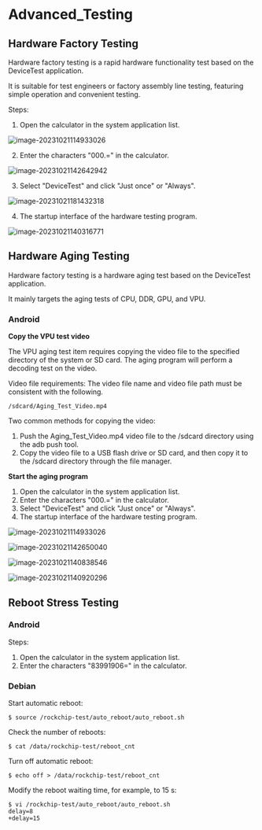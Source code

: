 # Advanced_Testing

## Hardware Factory Testing

Hardware factory testing is a rapid hardware functionality test based on the DeviceTest application.

It is suitable for test engineers or factory assembly line testing, featuring simple operation and convenient testing.

Steps:

1. Open the calculator in the system application list.

![image-20231021114933026](http://tanzhtanzh.oss-cn-shenzhen.aliyuncs.com/img/image-20231021114933026.png)

2. Enter the characters "000.=" in the calculator.

![image-20231021142642942](http://tanzhtanzh.oss-cn-shenzhen.aliyuncs.com/img/image-20231021142642942.png)

3. Select "DeviceTest" and click "Just once" or "Always".

![image-20231021181432318](http://tanzhtanzh.oss-cn-shenzhen.aliyuncs.com/img/image-20231021181432318.png)

4. The startup interface of the hardware testing program.

![image-20231021140316771](http://tanzhtanzh.oss-cn-shenzhen.aliyuncs.com/img/image-20231021140316771.png)

## Hardware Aging Testing

Hardware factory testing is a hardware aging test based on the DeviceTest application.

It mainly targets the aging tests of CPU, DDR, GPU, and VPU.

### Android

**Copy the VPU test video**

The VPU aging test item requires copying the video file to the specified directory of the system or SD card. The aging program will perform a decoding test on the video.

Video file requirements: The video file name and video file path must be consistent with the following.

```
/sdcard/Aging_Test_Video.mp4
```

Two common methods for copying the video:

1. Push the Aging_Test_Video.mp4 video file to the /sdcard directory using the adb push tool.
2. Copy the video file to a USB flash drive or SD card, and then copy it to the /sdcard directory through the file manager.

**Start the aging program**

1. Open the calculator in the system application list.
2. Enter the characters "000.=" in the calculator.
3. Select "DeviceTest" and click "Just once" or "Always".
4. The startup interface of the hardware testing program.

![image-20231021114933026](http://tanzhtanzh.oss-cn-shenzhen.aliyuncs.com/img/image-20231021114933026.png)

![image-20231021142650040](http://tanzhtanzh.oss-cn-shenzhen.aliyuncs.com/img/image-20231021142650040.png)

![image-20231021140838546](http://tanzhtanzh.oss-cn-shenzhen.aliyuncs.com/img/image-20231021140838546.png)

![image-20231021140920296](http://tanzhtanzh.oss-cn-shenzhen.aliyuncs.com/img/image-20231021140920296.png)

## Reboot Stress Testing

### **Android**

Steps:

1. Open the calculator in the system application list.
2. Enter the characters "83991906=" in the calculator.

### **Debian**

Start automatic reboot:

```
$ source /rockchip-test/auto_reboot/auto_reboot.sh
```

Check the number of reboots:

```
$ cat /data/rockchip-test/reboot_cnt
```

Turn off automatic reboot:

```
$ echo off > /data/rockchip-test/reboot_cnt
```

Modify the reboot waiting time, for example, to 15 s:

```
$ vi /rockchip-test/auto_reboot/auto_reboot.sh
delay=8
+delay=15
```
